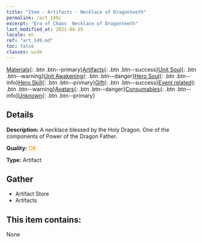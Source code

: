 ```yaml
---
title: "Item - Artifacts - Necklace of Dragonteeth"
permalink: /art_149/
excerpt: "Era of Chaos  Necklace of Dragonteeth"
last_modified_at: 2021-04-25
locale: en
ref: "art_149.md"
toc: false
classes: wide
---
```

 [Materials](/Items/){: .btn .btn--primary}[Artifacts](/Items/Artifacts/){: .btn .btn--success}[Unit Soul](/Items/UnitSoul/){: .btn .btn--warning}[Unit Awakening](/Items/UnitAwakening/){: .btn .btn--danger}[Hero Soul](/Items/HeroSoul/){: .btn .btn--info}[Hero Skill](/Items/HeroSkill/){: .btn .btn--primary}[Gift](/Items/Gift/){: .btn .btn--success}[Event related](/Items/Events/){: .btn .btn--warning}[Avatars](/Items/Avatars/){: .btn .btn--danger}[Consumables](/Items/Consumables/){: .btn .btn--info}[Unknown](/Items/Unknown/){: .btn .btn--primary}

## Details
 **Description:** A necklace blessed by the Holy Dragon. One of the components of Power of the Dragon Father.

 **Quality:** <span style="color: #FF8C00">OK</span>

 **Type:** Artifact

## Gather

*    Artifact Store 
*    Artifacts 

## This item contains:

  None

